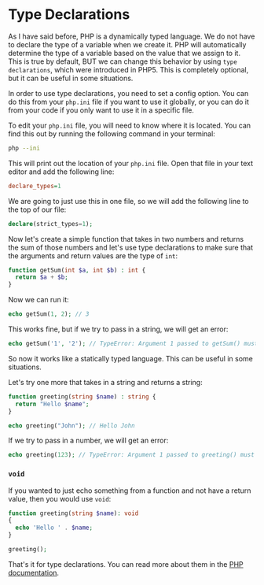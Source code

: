 # Type Declarations

As I have said before, PHP is a dynamically typed language. We do not have to declare the type of a variable when we create it. PHP will automatically determine the type of a variable based on the value that we assign to it. This is true by default, BUT we can change this behavior by using `type declarations`, which were introduced in PHP5. This is completely optional, but it can be useful in some situations.

In order to use type declarations, you need to set a config option. You can do this from your `php.ini` file if you want to use it globally, or you can do it from your code if you only want to use it in a specific file.

To edit your `php.ini` file, you will need to know where it is located. You can find this out by running the following command in your terminal:

```bash
php --ini
```

This will print out the location of your `php.ini` file. Open that file in your text editor and add the following line:

```ini
declare_types=1
```

We are going to just use this in one file, so we will add the following line to the top of our file:

```php
declare(strict_types=1);
```

Now let's create a simple function that takes in two numbers and returns the sum of those numbers and let's use type declarations to make sure that the arguments and return values are the type of `int`:

```php
function getSum(int $a, int $b) : int {
  return $a + $b;
}
```

Now we can run it:

```php
echo getSum(1, 2); // 3
```

This works fine, but if we try to pass in a string, we will get an error:

```php
echo getSum('1', '2'); // TypeError: Argument 1 passed to getSum() must be of the type int, string given
```

So now it works like a statically typed language. This can be useful in some situations.

Let's try one more that takes in a string and returns a string:

```php
function greeting(string $name) : string {
  return "Hello $name";
}

echo greeting("John"); // Hello John
```

If we try to pass in a number, we will get an error:

```php
echo greeting(123); // TypeError: Argument 1 passed to greeting() must be of the type string, int given
```

### `void`

If you wanted to just echo something from a function and not have a return value, then you would use `void`:

```php
function greeting(string $name): void
{
  echo 'Hello ' . $name;
}

greeting();
```

That's it for type declarations. You can read more about them in the [PHP documentation](https://www.php.net/manual/en/functions.arguments.php#functions.arguments.type-declaration).
